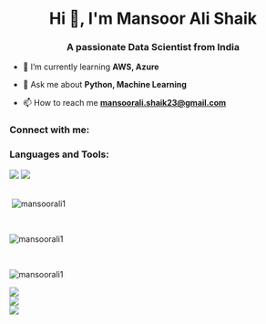 <h1 align="center">Hi 👋, I'm Mansoor Ali Shaik</h1>
<h3 align="center">A passionate Data Scientist from India</h3>



- 🌱 I’m currently learning **AWS, Azure**

- 💬 Ask me about **Python, Machine Learning**

- 📫 How to reach me **mansoorali.shaik23@gmail.com**

<h3 align="left">Connect with me:</h3>
<p align="left">
</p>

<h3 align="left">Languages and Tools:</h3>    
<div align="left">
    <img src="https://skillicons.dev/icons?i=aws,azure,docker,flask,git,heroku,mongodb" />
    <img src="https://skillicons.dev/icons?i=mysql,python,pytorch,sklearn,rtensorflow" /><br>
</div>
<br/>
<p>&nbsp;<img align="center" src="https://github-readme-stats.vercel.app/api?username=mansoorali1&show_icons=true&locale=en" alt="mansoorali1" /></p>
<br/>
<p><img align="center" src="https://github-readme-streak-stats.herokuapp.com/?user=mansoorali1&" alt="mansoorali1" /></p>
<br/>
<p><img align="left" src="https://github-readme-stats.vercel.app/api/top-langs?username=mansoorali1&show_icons=true&locale=en&layout=compact" alt="mansoorali1" /></p>
<br/>

![](https://github-readme-stats.vercel.app/api?username=mansoorali1&theme=highcontrast&hide_border=false&include_all_commits=true&count_private=true&title_color=00FF00&icon_color=00FF00)<br/>
![](https://github-readme-streak-stats.herokuapp.com/?user=mansoorali1&theme=highcontrast&hide_border=false&stroke=00FF00&ring=00FF00&fire=00FF00&currStreakLabel=FFFFFF)<br/>
![](https://github-readme-stats.vercel.app/api/top-langs/?username=mansoorali1&theme=highcontrast&hide_border=false&include_all_commits=true&count_private=true&layout=compact&title_color=00FF00)




